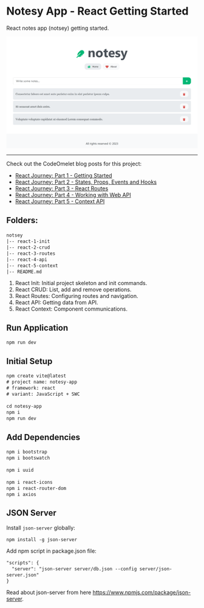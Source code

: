 # Notesy App - React Getting Started

React notes app (notsey) getting started.

![](https://raw.githubusercontent.com/ZakiMohammed/react-notsey-app/master/banner.png)

___

Check out the CodeOmelet blog posts for this project:

- [React Journey: Part 1 - Getting Started](https://codeomelet.com/posts/react-journey-part-1-getting-started)
- [React Journey: Part 2 - States, Props, Events and Hooks](https://codeomelet.com/posts/react-journey-part-1-getting-started)
- [React Journey: Part 3 - React Routes](https://codeomelet.com/posts/react-journey-part-3-react-routes)
- [React Journey: Part 4 - Working with Web API](https://codeomelet.com/posts/react-journey-part-4-working-with-web-api)
- [React Journey: Part 5 - Context API](https://codeomelet.com/posts/react-journey-part-5-context-api)

## Folders:

```
notsey
|-- react-1-init
|-- react-2-crud
|-- react-3-routes
|-- react-4-api
|-- react-5-context
|-- README.md
```

1. React Init: Initial project skeleton and init commands.
2. React CRUD: List, add and remove operations.
3. React Routes: Configuring routes and navigation.
4. React API: Getting data from API.
5. React Context: Component communications.

## Run Application
```
npm run dev
```

## Initial Setup

```
npm create vite@latest
# project name: notesy-app
# framework: react
# variant: JavaScript + SWC

cd notesy-app
npm i
npm run dev
```

## Add Dependencies

```
npm i bootstrap
npm i bootswatch

npm i uuid

npm i react-icons
npm i react-router-dom
npm i axios
```

## JSON Server

Install `json-server` globally:

```
npm install -g json-server
```

Add npm script in package.json file:

```
"scripts": {
  "server": "json-server server/db.json --config server/json-server.json"
}
```

Read about json-server from here https://www.npmjs.com/package/json-server.